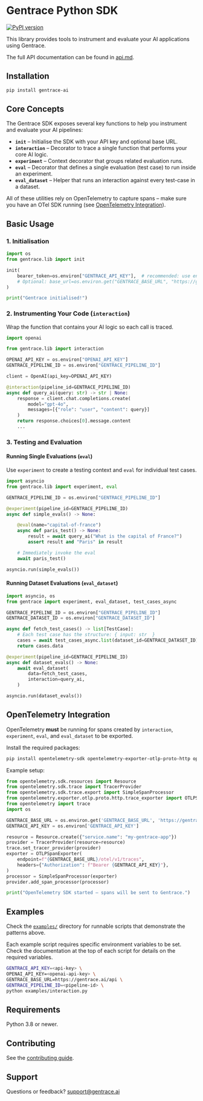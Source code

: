 # Gentrace Python SDK

[![PyPI version](https://img.shields.io/pypi/v/gentrace.svg)](https://pypi.org/project/gentrace/)

This library provides tools to instrument and evaluate your AI applications using Gentrace.

The full API documentation can be found in [api.md](api.md).

## Installation

```sh
pip install gentrace-ai
```

## Core Concepts

The Gentrace SDK exposes several key functions to help you instrument and evaluate your AI pipelines:

- **`init`** – Initialise the SDK with your API key and optional base URL.
- **`interaction`** – Decorator to trace a single function that performs your core AI logic.
- **`experiment`** – Context decorator that groups related evaluation runs.
- **`eval`** – Decorator that defines a single evaluation (test case) to run inside an experiment.
- **`eval_dataset`** – Helper that runs an interaction against every test-case in a dataset.

All of these utilities rely on OpenTelemetry to capture spans – make sure you have an OTel SDK running (see [OpenTelemetry Integration](#opentelemetry-integration)).

## Basic Usage

### 1. Initialisation

```python
import os
from gentrace.lib import init

init(
    bearer_token=os.environ["GENTRACE_API_KEY"],  # recommended: use environment variables
    # Optional: base_url=os.environ.get("GENTRACE_BASE_URL", "https://gentrace.ai/api") # for self-hosted deployments
)

print("Gentrace initialised!")
```

### 2. Instrumenting Your Code (`interaction`)

Wrap the function that contains your AI logic so each call is traced.

```python
import openai

from gentrace.lib import interaction

OPENAI_API_KEY = os.environ["OPENAI_API_KEY"]
GENTRACE_PIPELINE_ID = os.environ["GENTRACE_PIPELINE_ID"]

client = OpenAI(api_key=OPENAI_API_KEY)

@interaction(pipeline_id=GENTRACE_PIPELINE_ID)
async def query_ai(query: str) -> str | None:
    response = client.chat.completions.create(
        model="gpt-4o",
        messages=[{"role": "user", "content": query}]
    )
    return response.choices[0].message.content
    ...
```

### 3. Testing and Evaluation

#### Running Single Evaluations (`eval`)

Use `experiment` to create a testing context and `eval` for individual test cases.

```python
import asyncio
from gentrace.lib import experiment, eval

GENTRACE_PIPELINE_ID = os.environ["GENTRACE_PIPELINE_ID"]

@experiment(pipeline_id=GENTRACE_PIPELINE_ID)
async def simple_evals() -> None:

    @eval(name="capital-of-france")
    async def paris_test() -> None:
        result = await query_ai("What is the capital of France?")
        assert result and "Paris" in result

    # Immediately invoke the eval
    await paris_test()

asyncio.run(simple_evals())
```

#### Running Dataset Evaluations (`eval_dataset`)

```python
import asyncio, os
from gentrace import experiment, eval_dataset, test_cases_async

GENTRACE_PIPELINE_ID = os.environ["GENTRACE_PIPELINE_ID"]
GENTRACE_DATASET_ID = os.environ["GENTRACE_DATASET_ID"]

async def fetch_test_cases() -> list[TestCase]:
    # Each test case has the structure: { input: str  }
    cases = await test_cases_async.list(dataset_id=GENTRACE_DATASET_ID)
    return cases.data

@experiment(pipeline_id=GENTRACE_PIPELINE_ID)
async def dataset_evals() -> None:
    await eval_dataset(
        data=fetch_test_cases,
        interaction=query_ai,
    )

asyncio.run(dataset_evals())
```

## OpenTelemetry Integration

OpenTelemetry **must** be running for spans created by `interaction`, `experiment`, `eval`, and `eval_dataset` to be exported.

Install the required packages:

```sh
pip install opentelemetry-sdk opentelemetry-exporter-otlp-proto-http opentelemetry-instrumentation
```

Example setup:

```python
from opentelemetry.sdk.resources import Resource
from opentelemetry.sdk.trace import TracerProvider
from opentelemetry.sdk.trace.export import SimpleSpanProcessor
from opentelemetry.exporter.otlp.proto.http.trace_exporter import OTLPSpanExporter
from opentelemetry import trace
import os

GENTRACE_BASE_URL = os.environ.get('GENTRACE_BASE_URL', 'https://gentrace.ai/api')
GENTRACE_API_KEY = os.environ['GENTRACE_API_KEY']

resource = Resource.create({"service.name": "my-gentrace-app"})
provider = TracerProvider(resource=resource)
trace.set_tracer_provider(provider)
exporter = OTLPSpanExporter(
    endpoint=f"{GENTRACE_BASE_URL}/otel/v1/traces",
    headers={"Authorization": f"Bearer {GENTRACE_API_KEY}"},
)
processor = SimpleSpanProcessor(exporter)
provider.add_span_processor(processor)

print("OpenTelemetry SDK started – spans will be sent to Gentrace.")
```

## Examples

Check the [`examples/`](examples) directory for runnable scripts that demonstrate the patterns above.

Each example script requires specific environment variables to be set. Check the documentation at the top of each script for details on the required variables.

```sh
GENTRACE_API_KEY=<api-key> \
OPENAI_API_KEY=<openai-api-key> \
GENTRACE_BASE_URL=https://gentrace.ai/api \
GENTRACE_PIPELINE_ID=<pipeline-id> \
python examples/interaction.py
```

## Requirements

Python 3.8 or newer.

## Contributing

See the [contributing guide](./CONTRIBUTING.md).

## Support

Questions or feedback? [support@gentrace.ai](mailto:support@gentrace.ai)
